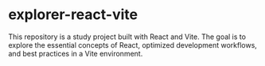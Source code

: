 # explorer-react-vite
This repository is a study project built with React and Vite. The goal is to explore the essential concepts of React, optimized development workflows, and best practices in a Vite environment.
